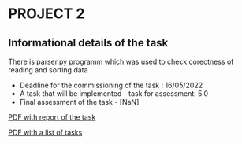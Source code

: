# PROJECT 2



## Informational details of the task 

There is parser.py programm which was used to check corectness of reading and sorting data

- Deadline for the commissioning of the task : 16/05/2022
- A task that will be implemented  - task for assessment: 5.0
- Final assessment of the task  - [NaN]

[PDF with report of the task ](https://gitlab.com/JasinskiR259384/pamsi-2022/-/blob/main/PROJECT_2/Report_PAMSI_2.pdf)

[PDF with a list of tasks ](https://gitlab.com/JasinskiR259384/pamsi-2022/-/blob/main/PROJECT_2/proj2.pdf)
